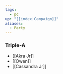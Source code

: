 ```yaml
---
tags:
  - pc
up: "[[index|Campaign]]"
aliases:
  - Party
---
```

### Triple-A

- [[Akra Jr]]
- [[Owen]]
- [[Cassandra Jr]]
